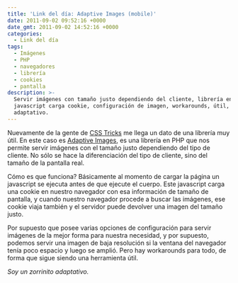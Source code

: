 ```yaml
---
title: 'Link del día: Adaptive Images (mobile)'
date: 2011-09-02 09:52:16 +0000
date_gmt: 2011-09-02 14:52:16 +0000
categories:
  - Link del día
tags:
  - Imágenes
  - PHP
  - navegadores
  - librería
  - cookies
  - pantalla
description: >-
  Servir imágenes con tamaño justo dependiendo del cliente, librería en PHP,
  javascript carga cookie, configuración de imagen, workarounds, útil,
  adaptativo.
---
```



Nuevamente de la gente de [CSS Tricks](http://css-tricks.com/13982-adaptive-images/) me llega un dato de una librería muy útil. En este caso es [Adaptive Images](http://adaptive-images.com/), es una librería en PHP que nos permite servir imágenes con el tamaño justo dependiendo del tipo de cliente. No sólo se hace la diferenciación del tipo de cliente, sino del tamaño de la pantalla real.

Cómo es que funciona? Básicamente al momento de cargar la página un javascript se ejecuta antes de que ejecute el cuerpo. Este javascript carga una cookie en nuestro navegador con esa información de tamaño de pantalla, y cuando nuestro navegador procede a buscar las imágenes, ese cookie viaja también y el servidor puede devolver una imagen del tamaño justo.

Por supuesto que posee varias opciones de configuración para servir imágenes de la mejor forma para nuestra necesidad, y por supuesto, podemos servir una imagen de baja resolución si la ventana del navegador tenía poco espacio y luego se amplió. Pero hay workarounds para todo, de forma que sigue siendo una herramienta útil.

_Soy un zorrinito adaptativo._
